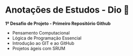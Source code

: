 # Anotações de Estudos - Dio 💜

**1º Desafio de Projeto - Primeiro Repositório Github**

- Pensamento Computacional
- Lógica de Programação Essencial
- Introdução ao GIT e ao GitHub
- Projetos ágeis com SRUM
